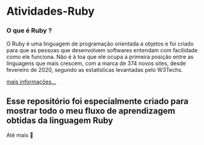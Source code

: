 # Atividades-Ruby

### O que é Ruby ?

O Ruby é uma linguagem de programação orientada a objetos e foi criado para que as pessoas que desenvolvem softwares entendam com facilidade como ele funciona. Não é à toa que ele ocupa a primeira posição entre as linguagens que mais crescem, com a marca de 374 novos sites, desde fevereiro de 2020, segundo as estatísticas levantadas pelo W3Techs.

[mais informações...]([https://pt.wikipedia.org/wiki/Python](https://pt.wikipedia.org/wiki/Ruby_(linguagem_de_programa%C3%A7%C3%A3o)))

## Esse repositório foi especialmente criado para mostrar todo o meu fluxo de aprendizagem obtidas da linguagem Ruby

Até mais 👋
